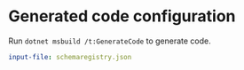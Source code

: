 # Generated code configuration

Run `dotnet msbuild /t:GenerateCode` to generate code.

``` yaml
input-file: schemaregistry.json
```
